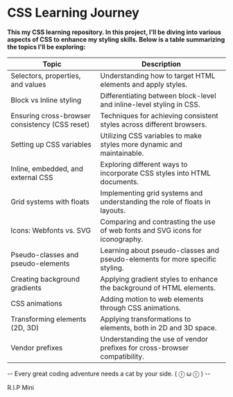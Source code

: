 # CSS Learning Journey

__This my CSS learning repository. In this project, I'll be diving into various aspects of CSS to enhance my styling skills. Below is a table summarizing the topics I'll be exploring:__

| Topic                                            | Description                                                                       |
|--------------------------------------------------|-----------------------------------------------------------------------------------|
| Selectors, properties, and values                 | Understanding how to target HTML elements and apply styles.                       |
| Block vs Inline styling                           | Differentiating between block-level and inline-level styling in CSS.              |
| Ensuring cross-browser consistency (CSS reset)    | Techniques for achieving consistent styles across different browsers.             |
| Setting up CSS variables                         | Utilizing CSS variables to make styles more dynamic and maintainable.             |
| Inline, embedded, and external CSS                | Exploring different ways to incorporate CSS styles into HTML documents.            |
| Grid systems with floats                          | Implementing grid systems and understanding the role of floats in layouts.        |
| Icons: Webfonts vs. SVG                           | Comparing and contrasting the use of web fonts and SVG icons for iconography.     |
| Pseudo-classes and pseudo-elements                | Learning about pseudo-classes and pseudo-elements for more specific styling.       |
| Creating background gradients                    | Applying gradient styles to enhance the background of HTML elements.               |
| CSS animations                                   | Adding motion to web elements through CSS animations.                              |
| Transforming elements (2D, 3D)                   | Applying transformations to elements, both in 2D and 3D space.                     |
| Vendor prefixes                                  | Understanding the use of vendor prefixes for cross-browser compatibility.         |

-- Every great coding adventure needs a cat by your side. ( ⓛ ω ⓛ ) --

R.I.P Mini